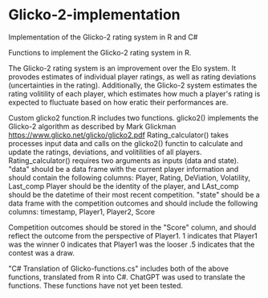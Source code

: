 # Glicko-2-implementation
Implementation of the Glicko-2 rating system in R and C#

Functions to implement the Glicko-2 rating system in R. 

The Glicko-2 rating system is an improvement over the Elo system. It provodes estimates of individual player ratings, as well as rating deviations (uncertainties in the rating).
Additionally, the Glicko-2 system estimates the rating volitility of each player, which estimates how much a player's rating is expected to fluctuate based on how eratic their performances are.

Custom glicko2 function.R includes two functions. 
glicko2() implements the Glicko-2 algorithm as described by Mark Glickman https://www.glicko.net/glicko/glicko2.pdf
Rating_calculator() takes processes input data and calls on the glicko2() functin to calculate and update the ratings, deviations, and volitilities of all players. 
Rating_calculator() requires two arguments as inputs (data and state). "data" should be a data frame with the current player information and should contain the following columns:
Player, Rating, DeViation, Volatility, Last_comp
Player should be the identity of the player, and LAst_comp should be the datetime of their most recent competition. 
"state" should be a data frame with the competition outcomes and should include the following columns:
timestamp, Player1, Player2, Score

Competition outcomes should be stored in the "Score" column, and should reflect the outcome from the perspective of Player1. 
1 indicates that Player1 was the winner
0 indicates that Player1 was the looser
.5 indicates that the contest was a draw.



"C# Translation of Glicko-functions.cs" includes both of the above functions, translated from R into C#. ChatGPT was used to translate the functions. 
These functions have not yet been tested. 
